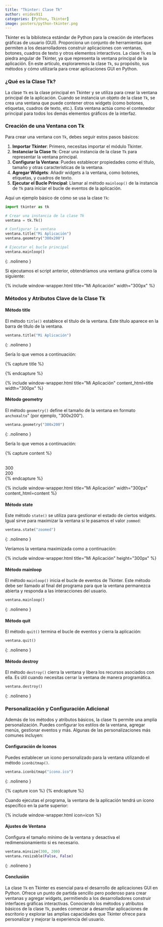 ```yaml
---
title: "Tkinter: Clase Tk"
author: enidev911
categories: [Python, Tkinter]
image: posters/python-tkinter.png
---
```


Tkinter es la biblioteca estándar de Python para la creación de interfaces gráficas de usuario (GUI). Proporciona un conjunto de herramientas que permiten a los desarrolladores construir aplicaciones con ventanas, botones, cuadros de texto y otros elementos interactivos. La clase `Tk` es la piedra angular de Tkinter, ya que representa la ventana principal de la aplicación. En este artículo, exploraremos la clase `Tk`, su propósito, sus métodos y cómo utilizarla para crear aplicaciones GUI en Python.

### ¿Qué es la Clase Tk?

La clase `Tk` es la clase principal en Tkinter y se utiliza para crear la ventana principal de la aplicación. Cuando se instancia un objeto de la clase `Tk`, se crea una ventana que puede contener otros widgets (como botones, etiquetas, cuadros de texto, etc.). Esta ventana actúa como el contenedor principal para todos los demás elementos gráficos de la interfaz.

### Creación de una Ventana con Tk

Para crear una ventana con `Tk`, debes seguir estos pasos básicos:

1. **Importar Tkinter**: Primero, necesitas importar el módulo Tkinter.
2. **Instanciar la Clase `Tk`**: Crear una instancia de la clase `Tk` para representar la ventana principal.
3. **Configurar la Ventana**: Puedes establecer propiedades como el título, tamaño y otras características de la ventana.
4. **Agregar Widgets**: Añadir widgets a la ventana, como botones, etiquetas, y cuadros de texto.
5. **Ejecutar el Bucle Principal**: Llamar al método `mainloop()` de la instancia de `Tk` para iniciar el bucle de eventos de la aplicación.

Aquí un ejemplo básico de cómo se usa la clase `Tk`:

```python
import tkinter as tk

# Crear una instancia de la clase Tk
ventana = tk.Tk()

# Configurar la ventana
ventana.title("Mi Aplicación")
ventana.geometry("300x200")

# Ejecutar el bucle principal
ventana.mainloop()
```
{: .nolineno }

Si ejecutamos el script anterior, obtendríamos una ventana gráfica como la siguiente:


{% include window-wrapper.html title="Mi Aplicación" width="300px" %}

### Métodos y Atributos Clave de la Clase Tk

#### Método title

El método `title()` establece el título de la ventana. Este título aparece en la barra de título de la ventana.

```python
ventana.title("Mi Aplicación")
```
{: .nolineno }

Sería lo que vemos a continuación:

{% capture title %}
<div class="text-center">
  <i class="fa-solid fa-arrow-up fs-2"></i>
</div>
{% endcapture %}

{% include window-wrapper.html title="Mi Aplicación" content_html=title width="300px" %}

#### Método geometry

El método `geometry()` define el tamaño de la ventana en formato `ancho`x`alto`" (por ejemplo, "300x200").

```python
ventana.geometry("300x200")
```
{: .nolineno }

Sería lo que vemos a continuación:

{% capture content %}
  <div class="h-100">
    <div class="width text-center">
      <i class="fa-solid fa-arrows-left-right fs-3"></i><br>
      300
    </div>
    <div class="height  d-flex align-items-center">
      <i class="fa-solid fa-arrows-up-down  pe-2 fs-3"></i>
      200
    </div>
  </div>
{% endcapture %}

{% include window-wrapper.html title="Mi Aplicación" width="300px" content_html=content %}

#### Método state

Este método `state()` se utiliza para gestionar el estado de ciertos widgets. Igual sirve para maximizar la ventana si le pasamos el valor `zommed`:

```python
ventana.state("zoomed")
```
{: .nolineno }

Veríamos la ventana maximizada como a continuación:

{% include window-wrapper.html title="Mi Aplicación" height="300px" %}

#### Método mainloop

El método `mainloop()` inicia el bucle de eventos de Tkinter. Este método debe ser llamado al final del programa para que la ventana permanezca abierta y responda a las interacciones del usuario.

```python
ventana.mainloop()
```
{: .nolineno }

#### Método quit

El método `quit()` termina el bucle de eventos y cierra la aplicación:

```python
ventana.quit()
```
{: .nolineno }

#### Método destroy

El método `destroy()` cierra la ventana y libera los recursos asociados con ella. Es útil cuando necesitas cerrar la ventana de manera programática.

```python
ventana.destroy()
```
{: .nolineno }

### Personalización y Configuración Adicional

Además de los métodos y atributos básicos, la clase `Tk` permite una amplia personalización. Puedes configurar los estilos de la ventana, agregar menús, gestionar eventos y más. Algunas de las personalizaciones más comunes incluyen:

#### Configuración de Iconos

Puedes establecer un icono personalizado para la ventana utilizando el método `iconbitmap()`.

```python
ventana.iconbitmap("icono.ico")
```
{: .nolineno }

{% capture icon %}
<span class="d-flex align-items-center">
  <i class="fa-solid fa-right-long fs-3 text-danger"></i>
  <i class="ms-2 fa-regular fa-face-smile"></i>
</span>
{% endcapture %}

Cuando ejecutas el programa, la ventana de la aplicación tendrá un ícono específico en la parte superior:

{% include window-wrapper.html icon=icon  %}

#### Ajustes de Ventana

Configura el tamaño mínimo de la ventana y desactiva el redimensionamiento si es necesario.

```python
ventana.minsize(300, 200)
ventana.resizable(False, False)
```
{: .nolineno }

#### Conclusión

La clase `Tk` en Tkinter es esencial para el desarrollo de aplicaciones GUI en Python. Ofrece un punto de partida sencillo pero poderoso para crear ventanas y agregar widgets, permitiendo a los desarrolladores construir interfaces gráficas interactivas. Conociendo los métodos y atributos básicos de la clase `Tk`, puedes comenzar a desarrollar aplicaciones de escritorio y explorar las amplias capacidades que Tkinter ofrece para personalizar y mejorar la experiencia del usuario.
